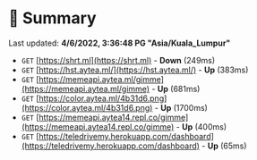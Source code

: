 # 📖 Summary
Last updated: **4/6/2022, 3:36:48 PG "Asia/Kuala_Lumpur"**

- `GET` [https://shrt.ml](https://shrt.ml) - **Down** (249ms)
- `GET` [https://hst.aytea.ml/](https://hst.aytea.ml/) - **Up** (383ms)
- `GET` [https://memeapi.aytea.ml/gimme](https://memeapi.aytea.ml/gimme) - **Up** (681ms)
- `GET` [https://color.aytea.ml/4b31d6.png](https://color.aytea.ml/4b31d6.png) - **Up** (1700ms)
- `GET` [https://memeapi.aytea14.repl.co/gimme](https://memeapi.aytea14.repl.co/gimme) - **Up** (400ms)
- `GET` [https://teledrivemy.herokuapp.com/dashboard](https://teledrivemy.herokuapp.com/dashboard) - **Up** (65ms)
